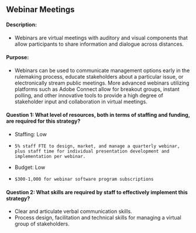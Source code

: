 ## Webinar Meetings
#### Description: 
-   Webinars are virtual meetings with auditory and visual components that allow participants to share information and dialogue across distances.

#### Purpose:
-   Webinars can be used to communicate management options early in the rulemaking process, educate stakeholders about a particular issue, or electronically stream public meetings. More advanced webinars utilizing platforms such as Adobe Connect allow for breakout groups, instant polling, and other innovative tools to provide a high degree of stakeholder input and collaboration in virtual meetings.

#### Question 1: What level of resources, both in terms of staffing and funding, are required for this strategy?
-	Staffing: Low
  - 	5% staff FTE to design, market, and manage a quarterly webinar, plus staff time for individual presentation development and implementation per webinar. 
-	Budget: Low
  - 	$300-1,000 for webinar software program subscriptions 

#### Question 2: What skills are required by staff to effectively implement this strategy?
-	Clear and articulate verbal communication skills. 
-	Process design, facilitation and technical skills for managing a virtual group of stakeholders. 



